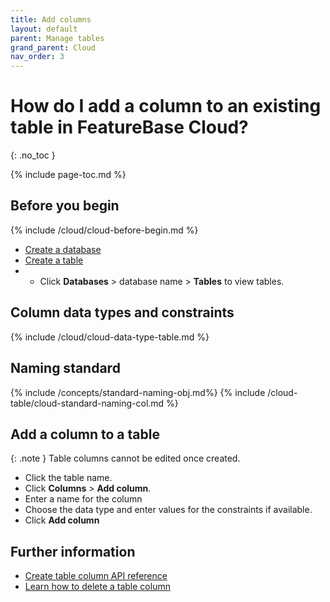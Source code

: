 ```yaml
---
title: Add columns
layout: default
parent: Manage tables
grand_parent: Cloud
nav_order: 3
---
```


# How do I add a column to an existing table in FeatureBase Cloud?
{: .no_toc }

{% include page-toc.md %}

## Before you begin

{% include /cloud/cloud-before-begin.md %}
* [Create a database](/docs/cloud/cloud-databases/cloud-db-create-custom)
* [Create a table](/docs/cloud/cloud-tables/cloud-table-create)
* * Click **Databases** > database name > **Tables** to view tables.

## Column data types and constraints

{% include /cloud/cloud-data-type-table.md %}

## Naming standard

{% include /concepts/standard-naming-obj.md%}
{% include /cloud-table/cloud-standard-naming-col.md %}

## Add a column to a table

{: .note }
Table columns cannot be edited once created.

* Click the table name.
* Click **Columns** > **Add column**.
* Enter a name for the column
* Choose the data type and enter values for the constraints if available.
* Click **Add column**

## Further information

* [Create table column API reference](https://api-docs-featurebase-cloud.redoc.ly/latest#operation/createTableColumn)
* [Learn how to delete a table column](/docs/cloud/cloud-tables/cloud-table-delete-column)
